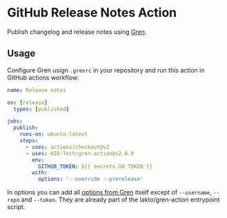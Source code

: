 # GitHub Release Notes Action

Publish changelog and release notes using [Gren](https://github.com/github-tools/github-release-notes).

## Usage

Configure Gren usign `.grenrc` in your repository and run this action in GitHub actions workflow:

```yaml
name: Release notes

on: [release]
  types: [published]

jobs:
  publish:
    runs-on: ubuntu-latest
    steps:
      - uses: actions/checkout@v2
      - uses: HIO-Tech/gren-action@v2.0.0
        env:
          GITHUB_TOKEN: ${{ secrets.GH_TOKEN }}
        with:
          options: '--override --prerelease'
```

In options you can add all [options from Gren](https://github-tools.github.io/github-release-notes/options.html) itself except of `--username`, `--repo` and `--token`. They are already part of the lakto/gren-action entrypoint script.

